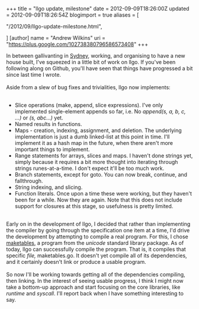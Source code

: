 +++
title = "llgo update, milestone"
date = 2012-09-09T18:26:00Z
updated = 2012-09-09T18:26:54Z
blogimport = true 
aliases = [

  "/2012/09/llgo-update-milestone.html",

]
[author]
	name = "Andrew Wilkins"
	uri = "https://plus.google.com/102738380796586573408"
+++

In between gallivanting in <a href="http://en.wikipedia.org/wiki/Sydney">Sydney</a>, working, and organising to have a new house built, I've squeezed in a little bit of work on llgo. If you've been following along on Github, you'll have seen that things have progressed a bit since last time I wrote.<br /><br />Aside from a slew of bug fixes and trivialities, llgo now implements:<br /><br /><ul><li>Slice operations (make, append, slice expressions). I've only implemented single-element appends so far, i.e. No <i>append(s, a, b, c, ...)</i> or <i>(s, abc...)</i> yet.</li><li>Named results in functions.</li><li>Maps - creation, indexing, assignment, and deletion. The underlying implementation is just a dumb linked-list at this point in time. I'll implement it as a hash map in the future, when there aren't more important things to implement.</li><li>Range statements for arrays, slices and maps. I haven't done strings yet, simply because it requires a bit more thought into iterating through strings runes-at-a-time. I don't expect it'll be too much work.</li><li>Branch statements, except for goto. You can now break, continue, and fallthrough.</li><li>String indexing, and slicing.</li><li>Function literals. Once upon a time these were working, but they haven't been for a while. Now they are again. Note that this does not include support for closures at this stage, so usefulness is pretty limited.</li></ul><br />Early on in the development of llgo, I decided that rather than implementing the compiler by going through the specification one item at a time, I'd drive the development by attempting to compile a real program. For this, I chose <a href="https://code.google.com/p/go/source/browse/src/pkg/unicode/maketables.go">maketables</a>, a program from the <i>unicode</i>&nbsp;standard library package. As of today, llgo can successfully compile the program. That is, it compiles that specific&nbsp;<i>file,</i> maketables.go. It doesn't yet compile all of its dependencies, and it certainly doesn't link or produce a usable program.<br /><br />So now I'll be working towards getting all of the dependencies compiling, then linking. In the interest of seeing usable progress, I think I might now take a bottom-up approach and start focusing on the core libraries, like <i>runtime</i> and <i>syscall</i>. I'll report back when I have something interesting to say.<br /><br />
